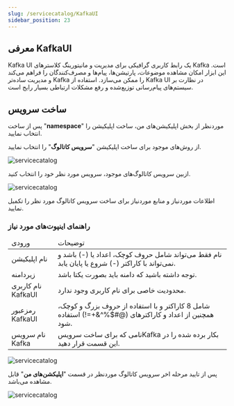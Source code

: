 ```yaml
---
slug: /servicecatalog/KafkaUI
sidebar_position: 23
---
```


## معرفی KafkaUI
Kafka UI یک رابط کاربری گرافیکی برای مدیریت و مانیتورینگ کلاسترهای Kafka است. این ابزار امکان مشاهده موضوعات، پارتیشن‌ها، پیام‌ها و مصرف‌کنندگان را فراهم می‌کند و مدیریت ساده‌تر Kafka را ممکن می‌سازد. استفاده از Kafka UI در نظارت بر سیستم‌های پیام‌رسانی توزیع‌شده و رفع مشکلات ارتباطی بسیار رایج است.


## ساخت سرویس
پس از ساخت "**namespace**" موردنظر از بخش اپلیکیشن‌های من، ساخت اپلیکیشن را انتخاب نمایید.

از روش‌های موجود برای ساخت اپلیکیشن "**سرویس کاتالوگ**" را انتخاب نمایید.

![servicecatalog](/img/servicecatalog/servicecatalog00.png)

ازبین سرویس کاتالوگ‌های موجود، سرویس مورد نظر خود را انتخاب کنید.

![servicecatalog](/img/servicecatalog/servicecatalog000.png)

اطلاعات موردنیاز و منابع موردنیاز برای ساخت سرویس کاتالوگ مورد نظر را تکمیل نمایید.

### راهنمای اینپوت‌های مورد نیاز


<table>
    <thead>
        <tr>
            <td>ورودی</td>
            <td>توضیحات</td>
        </tr>
    </thead>
    <tbody>
        <tr>
            <td>نام اپلیکیشن</td>
            <td>نام فقط می‌تواند شامل حروف کوچک، اعداد یا (-) باشد و نمی‌تواند با کاراکتر (-) شروع یا پایان یابد.</td>
        </tr>
        <tr>
            <td>زیردامنه</td>
            <td>توجه داشته باشید که دامنه باید بصورت یکتا باشد.</td>
        </tr>
        <tr>
            <td>نام کاربری KafkaUI</td>
            <td>محدودیت خاصی برای نام کاربری وجود ندارد.</td>
        </tr>
        <tr>
            <td>رمزعبور KafkaUI</td>
            <td>شامل 8 کاراکتر و با استفاده از حروف بزرگ و کوچک، همچنین از اعداد و کاراکتر‌های (@#$%^&+=!) استفاده شود.</td>
        </tr>
        <tr>
            <td>نام سرویس Kafka</td>
            <td>نامی که برای ساخت سرویسKafka بکار برده شده را در این قسمت قرار دهید.</td>
        </tr>
    </tbody>
</table>
 

![servicecatalog](/img/servicecatalog/servicecatalog43.png)

 پس از تایید مرحله اخر سرویس کاتالوگ موردنظر در قسمت "**اپلیکشن‌های من**" قابل مشاهده می‌باشد.
 
 ![servicecatalog](/img/servicecatalog/servicecatalog44.png)
